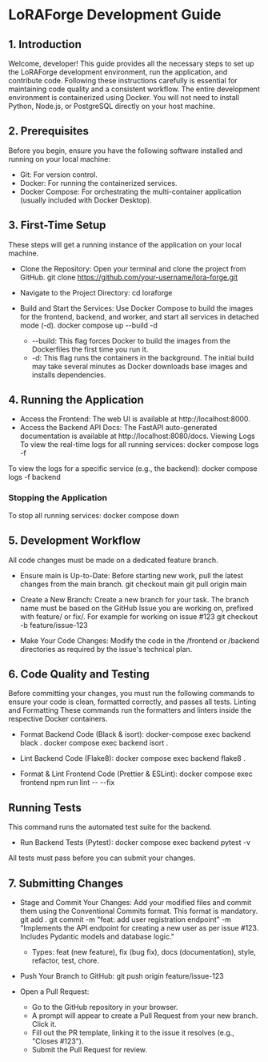 # LoRAForge Development Guide
## 1. Introduction
Welcome, developer! This guide provides all the necessary steps to set up the LoRAForge development environment, run the application, and contribute code. Following these instructions carefully is essential for maintaining code quality and a consistent workflow.
The entire development environment is containerized using Docker. You will not need to install Python, Node.js, or PostgreSQL directly on your host machine.
## 2. Prerequisites
Before you begin, ensure you have the following software installed and running on your local machine:
 * Git: For version control.
 * Docker: For running the containerized services.
 * Docker Compose: For orchestrating the multi-container application (usually included with Docker Desktop).
## 3. First-Time Setup
These steps will get a running instance of the application on your local machine.
 * Clone the Repository:
   Open your terminal and clone the project from GitHub.
   git clone https://github.com/your-username/lora-forge.git

 * Navigate to the Project Directory:
   cd loraforge

 * Build and Start the Services:
   Use Docker Compose to build the images for the frontend, backend, and worker, and start all services in detached mode (-d).
   docker compose up --build -d

   * --build: This flag forces Docker to build the images from the Dockerfiles the first time you run it.
   * -d: This flag runs the containers in the background.
The initial build may take several minutes as Docker downloads base images and installs dependencies.
## 4. Running the Application
 * Access the Frontend: The web UI is available at http://localhost:8000.
 * Access the Backend API Docs: The FastAPI auto-generated documentation is available at http://localhost:8080/docs.
Viewing Logs
To view the real-time logs for all running services:
docker compose logs -f

To view the logs for a specific service (e.g., the backend):
docker compose logs -f backend

### Stopping the Application
To stop all running services:
docker compose down

## 5. Development Workflow
All code changes must be made on a dedicated feature branch.
 * Ensure main is Up-to-Date:
   Before starting new work, pull the latest changes from the main branch.
   git checkout main
git pull origin main

 * Create a New Branch:
   Create a new branch for your task. The branch name must be based on the GitHub Issue you are working on, prefixed with feature/ or fix/.
   For example for working on issue #123
git checkout -b feature/issue-123

 * Make Your Code Changes:
   Modify the code in the /frontend or /backend directories as required by the issue's technical plan.
## 6. Code Quality and Testing
Before committing your changes, you must run the following commands to ensure your code is clean, formatted correctly, and passes all tests.
Linting and Formatting
These commands run the formatters and linters inside the respective Docker containers.
 * Format Backend Code (Black & isort):
   docker-compose exec backend black .
docker compose exec backend isort .

 * Lint Backend Code (Flake8):
   docker compose exec backend flake8 .

 * Format & Lint Frontend Code (Prettier & ESLint):
   docker compose exec frontend npm run lint -- --fix

## Running Tests
This command runs the automated test suite for the backend.
 * Run Backend Tests (Pytest):
   docker compose exec backend pytest -v

All tests must pass before you can submit your changes.
## 7. Submitting Changes
 * Stage and Commit Your Changes:
   Add your modified files and commit them using the Conventional Commits format. This format is mandatory.
   git add .
git commit -m "feat: add user registration endpoint" -m "Implements the API endpoint for creating a new user as per issue #123. Includes Pydantic models and database logic."

   * Types: feat (new feature), fix (bug fix), docs (documentation), style, refactor, test, chore.
 * Push Your Branch to GitHub:
   git push origin feature/issue-123

 * Open a Pull Request:
   * Go to the GitHub repository in your browser.
   * A prompt will appear to create a Pull Request from your new branch. Click it.
   * Fill out the PR template, linking it to the issue it resolves (e.g., "Closes #123").
   * Submit the Pull Request for review.
